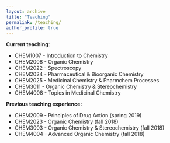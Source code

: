 ```yaml
---
layout: archive
title: "Teaching"
permalink: /teaching/
author_profile: true
---
```


**Current teaching**:<br/>
* CHEM1007 - Introduction to Chemistry
* CHEM2008 - Organic Chemistry
* CHEM2022 - Spectroscopy
* CHEM2024 - Pharmaceutical & Bioorganic Chemistry
* CHEM2025 - Medicinal Chemistry & Pharmchem Processes
* CHEM3011 - Organic Chemistry & Stereochemistry
* CHEM4008 - Topics in Medicinal Chemistry


**Previous teaching experience:**<br/>
* CHEM2009 - Principles of Drug Action (spring 2019)
* CHEM2023 - Organic Chemistry (fall 2018)
* CHEM3003 - Organic Chemistry & Stereochemistry (fall 2018)
* CHEM4004 - Advanced Organic Chemistry (fall 2018)

